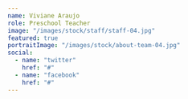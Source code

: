 ```yaml
---
name: Viviane Araujo
role: Preschool Teacher
image: "/images/stock/staff/staff-04.jpg"
featured: true
portraitImage: "/images/stock/about-team-04.jpg"
social:
  - name: "twitter"
    href: "#"
  - name: "facebook"
    href: "#"
---
```

